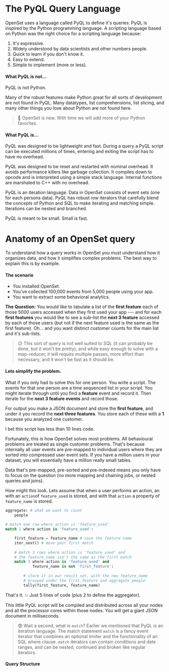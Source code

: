 # The PyQL Query Language

OpenSet uses a language called PyQL to define it's queries. PyQL is inspired by the Python programming language. A scripting language based on Python was the right choice for a scripting language because:
1. It's expressive.
2. Widely understood by data scientists and other numbers people.
3. Quick to learn if you don't know it.
4. Easy to extend.
5. Simple to implement (more or less).

#### What PyQL is not...

PyQL is not Python. 

Many of the robust features make Python great for all sorts of development are not found in PyQL. Many datatypes, list comprehensions, list slicing, and many other things you love about Python are not found here. 

> :baby: OpenSet is new. With time we will add more of your Python favorites.

#### What PyQL is...

PyQL was designed to be lightweight and fast. During a query a PyQL script can be executed millions of times, entering and exiting the script has to have no overhead.

PyQL was designed to be reset and restarted with nominal overhead. It avoids performance killers like garbage collection. It compiles down to opcode and is interpreted using a simple stack language. Internal functions are marshaled to C++ with no overhead. 

PyQL is an iteration language. Data in OpenSet consists of event sets (one for each persons data). PyQL has robust row iterators that carefully blend the concepts of Python and SQL to make iterating and matching simple. Iterations can be nested and branched.

PyQL is meant to be small. Small is fast.

# Anatomy of an  OpenSet query

To understand how a query works in OpenSet you must understand how it organizes data, and how it simplifies complex problems. The best way to explain this is by example.

#### The scenario

* You installed OpenSet.
* You've collected 100,000 events from 5,000 people using your app.
* You want to extract some behavioral analytics. 

**The Question:** You would like to tabulate a list of the **first feature** each of those 5000 users accessed when they first used your app --- and for each **first features** you would like to see a sub-list  the **next 3 feature** accessed by each of those users (but not if the next feature used is the same as the first feature). Oh... and you want distinct customer counts for the main list and it's sub-lists.

> :confused:  This sort of query is not well suited to SQL (it can probably be done, but it won't be pretty), and while easy enough to solve with a map-reducer, it will require multiple passes, more effort than necessary, and it won't be fast as it should be. 

#### Lets simplify the problem. 

What if you only had to solve this for one person. You write a script. The events for that one person are a time sequenced list in your script. You might iterate through until you find a **feature** event and record it. Then iterate for the **next 3 feature events** and record those. 

For output you make a JSON document and store the **first feature**, and under it you record the **next three features**. You store each of these with a **1** because you analyzed one customer.

I bet this script has less than 10 lines code. 

Fortunately, this is how OpenSet solves most problems. All behavioural problems are treated as single customer problems. That's because internally all user events are pre-mapped to individual users where they are sorted into compressed user event sets. If you have a million users in your dataset, you will essentially have a million really small tables.

Data that's pre-mapped, pre-sorted and pre-indexed means you only have to focus on the question (no more mapping and chaining jobs, or nested queries and joins).

How might this look. Lets assume that when a user performs an action, an with an `action`of `feature_used` is stored, and with that `action` a property of `feature_name` is stored.

```python
aggregate: # what we want to count
    people
      
# match one row where action is 'feature_used'
match 1 where action is 'feature_used':

    first_feature = feature_name # save the feature name
    iter_next() # move past first match
    
    # match 3 rows where action is 'feature_used' and
    # the feature_name isn't the same as the first match
    match 3 where action is 'feature_used' and 
            feature_name is not 'first_feature':
            
        # store it in our result set, with the new feature_name
        # grouped under the first_feature and aggregate people
        tally(first_feature, feature_name)
```

That's it. :boom: Just 5  lines of code (plus 2 to define the aggregator).

This little PyQL script will be compiled and distributed across all your nodes and all the processor cores within those nodes. You will get a giant JSON document in milliseconds.

> :fearful: Wait a second, what is `match`? Earlier we mentioned that PyQL is an iteration language. The match statement `match` is a fancy event iterator that combines an optional limiter and the functionality of an SQL where clause. `match` iterators can contain conditions and date ranges, and can be nested, continued and broken like regular iterators.

#### Query Structure



